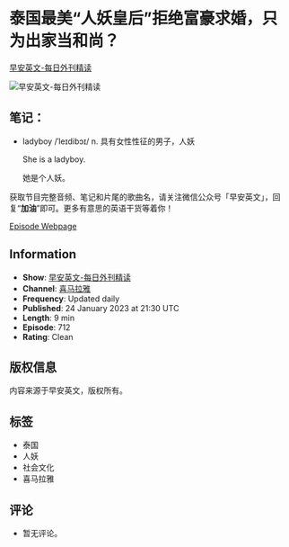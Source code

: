 # 泰国最美“人妖皇后”拒绝富豪求婚，只为出家当和尚？

[早安英文-每日外刊精读](https://podcasts.apple.com/gb/podcast/%E6%97%A9%E5%AE%89%E8%8B%B1%E6%96%87-%E6%AF%8F%E6%97%A5%E5%A4%96%E5%88%8A%E7%B2%BE%E8%AF%8D/id1073522912)

![早安英文-每日外刊精读](/assets/artwork/1x1.gif)

## 笔记：

- ladyboy /ˈleɪdibɔɪ/ n. 具有女性性征的男子，人妖

  She is a ladyboy.

  她是个人妖。

获取节目完整音频、笔记和片尾的歌曲名，请关注微信公众号「早安英文」，回复“**加油**”即可。更多有意思的英语干货等着你！

[Episode Webpage](https://www.ximalaya.com/sound/605670627)

## Information

- **Show**: [早安英文-每日外刊精读](https://podcasts.apple.com/gb/podcast/%E6%97%A9%E5%AE%89%E8%8B%B1%E6%96%87-%E6%AF%8F%E6%97%A5%E5%A4%96%E5%88%8A%E7%B2%BE%E8%AF%8D/id1073522912)
- **Channel**: [喜马拉雅](https://podcasts.apple.com/gb/channel/%E5%96%9C%E9%A9%AC%E6%8B%89%E9%9B%85/id6442746608)
- **Frequency**: Updated daily
- **Published**: 24 January 2023 at 21:30 UTC
- **Length**: 9 min
- **Episode**: 712
- **Rating**: Clean

## 版权信息

内容来源于早安英文，版权所有。

## 标签

- 泰国
- 人妖
- 社会文化
- 喜马拉雅

## 评论

- 暂无评论。